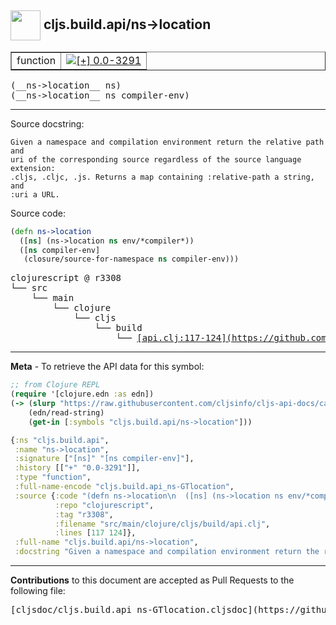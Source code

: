 ## <img width="48px" valign="middle" src="http://i.imgur.com/Hi20huC.png"> cljs.build.api/ns->location

 <table border="1">
<tr>

<td>function</td>
<td><a href="https://github.com/cljsinfo/cljs-api-docs/tree/0.0-3291"><img valign="middle" alt="[+] 0.0-3291" src="https://img.shields.io/badge/+-0.0--3291-lightgrey.svg"></a> </td>
</tr>
</table>

 <samp>
(__ns->location__ ns)<br>
</samp>
 <samp>
(__ns->location__ ns compiler-env)<br>
</samp>

---




Source docstring:

```
Given a namespace and compilation environment return the relative path and
uri of the corresponding source regardless of the source language extension:
.cljs, .cljc, .js. Returns a map containing :relative-path a string, and
:uri a URL.
```

Source code:

```clj
(defn ns->location
  ([ns] (ns->location ns env/*compiler*))
  ([ns compiler-env]
   (closure/source-for-namespace ns compiler-env)))
```

 <pre>
clojurescript @ r3308
└── src
    └── main
        └── clojure
            └── cljs
                └── build
                    └── <ins>[api.clj:117-124](https://github.com/clojure/clojurescript/blob/r3308/src/main/clojure/cljs/build/api.clj#L117-L124)</ins>
</pre>


---

__Meta__ - To retrieve the API data for this symbol:

```clj
;; from Clojure REPL
(require '[clojure.edn :as edn])
(-> (slurp "https://raw.githubusercontent.com/cljsinfo/cljs-api-docs/catalog/cljs-api.edn")
    (edn/read-string)
    (get-in [:symbols "cljs.build.api/ns->location"]))
```

```clj
{:ns "cljs.build.api",
 :name "ns->location",
 :signature ["[ns]" "[ns compiler-env]"],
 :history [["+" "0.0-3291"]],
 :type "function",
 :full-name-encode "cljs.build.api_ns-GTlocation",
 :source {:code "(defn ns->location\n  ([ns] (ns->location ns env/*compiler*))\n  ([ns compiler-env]\n   (closure/source-for-namespace ns compiler-env)))",
          :repo "clojurescript",
          :tag "r3308",
          :filename "src/main/clojure/cljs/build/api.clj",
          :lines [117 124]},
 :full-name "cljs.build.api/ns->location",
 :docstring "Given a namespace and compilation environment return the relative path and\nuri of the corresponding source regardless of the source language extension:\n.cljs, .cljc, .js. Returns a map containing :relative-path a string, and\n:uri a URL."}

```

---

__Contributions__ to this document are accepted as Pull Requests to the following file:

 <pre>
[cljsdoc/cljs.build.api_ns-GTlocation.cljsdoc](https://github.com/cljsinfo/cljs-api-docs/blob/master/cljsdoc/cljs.build.api_ns-GTlocation.cljsdoc)
</pre>

